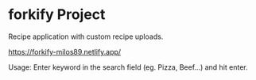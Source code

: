 # forkify Project

Recipe application with custom recipe uploads.

https://forkify-milos89.netlify.app/

Usage:
Enter keyword in the search field (eg. Pizza, Beef...) and hit enter.


